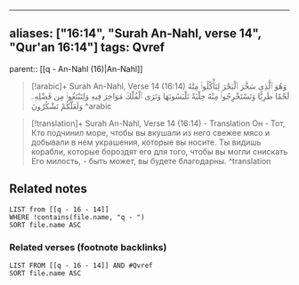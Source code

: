 
---
aliases: ["16:14", "Surah An-Nahl, verse 14", "Qur'an 16:14"]
tags: Qvref
---

parent:: [[q - An-Nahl (16)|An-Nahl]]

> [!arabic]+ Surah An-Nahl, Verse 14 (16:14)
> <span class="quran-arabic">وَهُوَ ٱلَّذِى سَخَّرَ ٱلْبَحْرَ لِتَأْكُلُوا۟ مِنْهُ لَحْمًا طَرِيًّا وَتَسْتَخْرِجُوا۟ مِنْهُ حِلْيَةً تَلْبَسُونَهَا وَتَرَى ٱلْفُلْكَ مَوَاخِرَ فِيهِ وَلِتَبْتَغُوا۟ مِن فَضْلِهِۦ وَلَعَلَّكُمْ تَشْكُرُونَ</span>
^arabic

> [!translation]+ Surah An-Nahl, Verse 14 (16:14) - Translation
> Он - Тот, Кто подчинил море, чтобы вы вкушали из него свежее мясо и добывали в нем украшения, которые вы носите. Ты видишь корабли, которые бороздят его для того, чтобы вы могли снискать Его милость, - быть может, вы будете благодарны.
^translation



## Related notes
```dataview
LIST from [[q - 16 - 14]]
WHERE !contains(file.name, "q - ")
SORT file.name ASC
```

### Related verses (footnote backlinks)
```dataview
LIST FROM [[q - 16 - 14]] AND #Qvref
SORT file.name ASC
```

